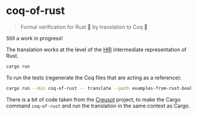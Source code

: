 # coq-of-rust

> Formal verification for Rust 🦀 by translation to Coq 🐓

Still a work in progress!

The translation works at the level of the [HIR](https://rustc-dev-guide.rust-lang.org/hir.html) intermediate representation of Rust.

```sh
cargo run
```

To run the tests (regenerate the Coq files that are acting as a reference):

```sh
cargo run --bin coq-of-rust -- translate --path examples-from-rust-book
```

There is a bit of code taken from the [Creusot](https://github.com/xldenis/creusot) project, to make the Cargo command `coq-of-rust` and run the translation in the same context as Cargo.
